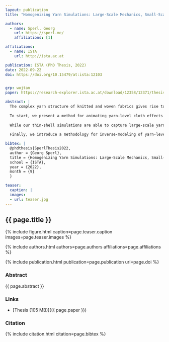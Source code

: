 ```yaml
---
layout: publication
title: "Homogenizing Yarn Simulations: Large-Scale Mechanics, Small-Scale Detail, and Quantitative Fitting"

authors:
  - name: Sperl, Georg
    url: https://sperl.me/
    affiliations: [1]

affiliations:
  - name: ISTA
    url: http://ista.ac.at

publication: ISTA (PhD Thesis, 2022)
date: 2022-09-22
doi: https://doi.org/10.15479/at:ista:12103


grp: wojtan
paper: https://research-explorer.ista.ac.at/download/12358/12371/thesis_gsperl.pdf

abstract: |
  The complex yarn structure of knitted and woven fabrics gives rise to both a mechanical and visual complexity. The small-scale interactions of yarns colliding with and pulling on each other result in drastically different large-scale stretching and bending behavior, introducing anisotropy, curling, and more. While simulating cloth as individual yarns can reproduce this complexity and match the quality of real fabric, it may be too computationally expensive for large fabrics. On the other hand, continuum-based approaches do not need to discretize the cloth at a stitch-level, but it is non-trivial to find a material model that would replicate the large-scale behavior of yarn fabrics, and they discard the intricate visual detail. In this thesis, we discuss three methods to try and bridge the gap between small-scale and large-scale yarn mechanics using numerical homogenization: fitting a continuum model to periodic yarn simulations, adding mechanics-aware yarn detail onto thin-shell simulations, and quantitatively fitting yarn parameters to physical measurements of real fabric.
  
  To start, we present a method for animating yarn-level cloth effects using a thin-shell solver. We first use a large number of periodic yarn-level simulations to build a model of the potential energy density of the cloth, and then use it to compute forces in a thin-shell simulator. The resulting simulations faithfully reproduce expected effects like the stiffening of woven fabrics and the highly deformable nature and anisotropy of knitted fabrics at a fraction of the cost of full yarn-level simulation.
  
  While our thin-shell simulations are able to capture large-scale yarn mechanics, they lack the rich visual detail of yarn-level simulations. Therefore, we propose a method to animate yarn-level cloth geometry on top of an underlying deforming mesh in a mechanics-aware fashion in real time. Using triangle strains to interpolate precomputed yarn geometry, we are able to reproduce effects such as knit loops tightening under stretching at negligible cost.
  
  Finally, we introduce a methodology for inverse-modeling of yarn-level mechanics of cloth, based on the mechanical response of fabrics in the real world. We compile a database from physical tests of several knitted fabrics used in the textile industry spanning diverse physical properties like stiffness, nonlinearity, and anisotropy. We then develop a system for approximating these mechanical responses with yarn-level cloth simulation, using homogenized shell models to speed up computation and adding some small-but-necessary extensions to yarn-level models used in computer graphics.

bibtex: |
  @phdthesis{SperlThesis2022,
  author = {Georg Sperl},
  title = {Homogenizing Yarn Simulations: Large-Scale Mechanics, Small-Scale Detail, and Quantitative Fitting},
  school = {ISTA},
  year = {2022},
  month = {9}
  }

teaser:
  caption: |
  images:
  - url: teaser.jpg
---
```


## {{ page.title }}

{% include figure.html caption=page.teaser.caption images=page.teaser.images %}

{% include authors.html authors=page.authors affiliations=page.affiliations %}

{% include publication.html publication=page.publication url=page.doi %}

### Abstract

{{ page.abstract }}

### Links

* [Thesis (105 MB)]({{ page.paper }})

### Citation

{% include citation.html citation=page.bibtex %}

